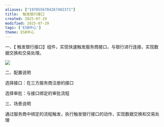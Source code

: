 ```yaml
---
aliases: ["1970556704267402371"]
title:  触发银行接口
created: 2025-07-29
modified: 2025-07-29
tags: ['ESB中心']
theme: ESB中心
---
```


一、【 触发银行接口】组件，实现快速触发服务商接口，与银行进行连接，实现数据交换和交易处理。

![](https://myhelpdoc.oss-cn-heyuan.aliyuncs.com/mdimages/d7017652a257583579efd7b75fbb07b6.jpg)

二、配置说明

选择接口：在三方服务商注册的接口

选择审批：与接口绑定的审批流程

三、场景说明

通过服务商中绑定的流程触发，执行触发银行接口的动作，实现数据交换和交易处理

